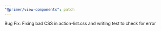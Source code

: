```yaml
---
"@primer/view-components": patch
---
```


Bug Fix: Fixing bad CSS in action-list.css and writing test to check for error
